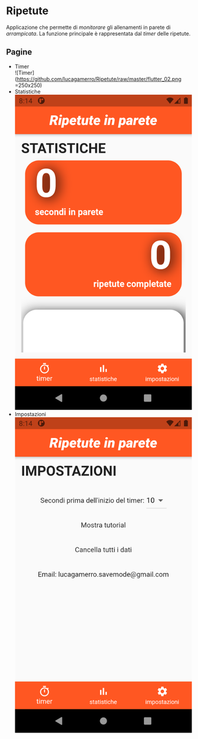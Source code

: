 # Ripetute
Applicazione che permette di *monitorare*
gli allenamenti in parete di *arrampicata*.
La funzione principale è rappresentata dal
*timer* delle ripetute.

## Pagine
* Timer <br>
![Timer](https://github.com/lucagamerro/Ripetute/raw/master/flutter_02.png =250x250)
* Statistiche <br>
![Statistiche](https://github.com/lucagamerro/Ripetute/raw/master/flutter_01.png)
* Impostazioni <br>
![Statistiche](https://github.com/lucagamerro/Ripetute/raw/master/flutter_03.png)
